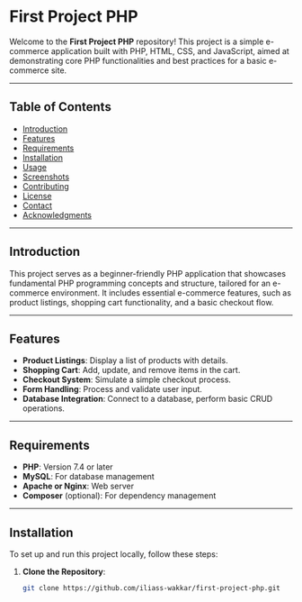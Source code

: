 # First Project PHP

Welcome to the **First Project PHP** repository! This project is a simple e-commerce application built with PHP, HTML, CSS, and JavaScript, aimed at demonstrating core PHP functionalities and best practices for a basic e-commerce site.

---

## Table of Contents

- [Introduction](#introduction)
- [Features](#features)
- [Requirements](#requirements)
- [Installation](#installation)
- [Usage](#usage)
- [Screenshots](#screenshots)
- [Contributing](#contributing)
- [License](#license)
- [Contact](#contact)
- [Acknowledgments](#acknowledgments)

---

## Introduction

This project serves as a beginner-friendly PHP application that showcases fundamental PHP programming concepts and structure, tailored for an e-commerce environment. It includes essential e-commerce features, such as product listings, shopping cart functionality, and a basic checkout flow.

---

## Features

- **Product Listings**: Display a list of products with details.
- **Shopping Cart**: Add, update, and remove items in the cart.
- **Checkout System**: Simulate a simple checkout process.
- **Form Handling**: Process and validate user input.
- **Database Integration**: Connect to a database, perform basic CRUD operations.

---

## Requirements

- **PHP**: Version 7.4 or later
- **MySQL**: For database management
- **Apache or Nginx**: Web server
- **Composer** (optional): For dependency management

---

## Installation

To set up and run this project locally, follow these steps:

1. **Clone the Repository**:
   ```bash
   git clone https://github.com/iliass-wakkar/first-project-php.git
